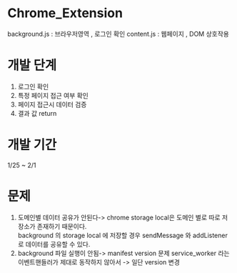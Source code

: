 # Chrome_Extension

background.js : 브라우저영역 , 로그인 확인
content.js : 웹페이지 , DOM 상호작용

# 개발 단계
1. 로그인 확인
2. 특정 페이지 접근 여부 확인
3. 페이지 접근시 데이터 검증
4. 결과 값 return 

# 개발 기간
1/25 ~ 2/1 

# 문제
1. 도메인별 데이터 공유가 안된다-> chrome storage local은 도메인 별로 따로 저장소가 존재하기 때문이다.</br>
background 의 storage local 에 저장할 경우 sendMessage 와 addListener로 데이터를 공유할 수 있다.</br>
2. background 파일 실행이 안됨-> manifest version 문제 service_worker 라는 이벤트핸들러가 제대로 동작하지 않아서 -> 일단 version 변경
   
